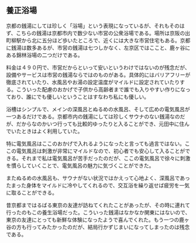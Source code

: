 ## 養正浴場

京都の銭湯にしては珍しく「浴場」という表現になっているが、それもそのはず、こちらの銭湯は京都市内で数少ない市営の公衆浴場である。場所は京阪の出町柳駅から北に五分ほど歩いたところで、近くには大きな市営住宅もある。京都に銭湯は数多あるが、市営の銭湯は七つしかなく、左京区ではここと、鹿ヶ谷にある錦林浴場の二つだけである。

料金は４９０円で、市営だからといって安いというわけではないのが残念だが、設備やサービスは市営の銭湯ならではのものがある。具体的にはバリアフリーが徹底されていたり、水風呂やお湯の設定温度がマイルドに設定されていたりする。こういった配慮のおかげで子供から高齢者まで誰でも入りやすい作りになっており、誰にでも優しいということはすなわち私にも優しい。

浴槽はシンプルで、メインの深風呂とぬるめの水風呂、そして広めの電気風呂が一つあるだけである。京都市内の銭湯にしては珍しくサウナのない銭湯なのだが、だからなのかいつ行っても比較的ゆったりと入ることができ、元田中に住んでいたときはよく利用していた。

特に電気風呂はここのおかげで入れるようになったと言っても過言ではない。ここの電気風呂は刺激が非常にマイルドなので、初心者でも安心して入ることができる。それまで私は電気風呂が苦手だったのだが、ここの電気風呂で徐々に刺激を慣らしていくことで、電気風呂の魅力に気づくことができた。

またぬるめの水風呂も、サウナがない状況ではかえって心地よく、深風呂であったまった身体をマイルドに冷やしてくれるので、交互浴を繰り返せば疲労を一気に取ることができる。

昔京都まではるばる東京の友達が訪ねてくれたことがあったが、その時に連れて行ったのもこの養生浴場だった。こういった銭湯はなかなか関東にはないので、東京の友達にとっても新鮮な体験になったようで喜んでくれた。もう一つの鹿ヶ谷の方も行ってみたかったのだが、結局行かずじまいになってしまったのは残念である。